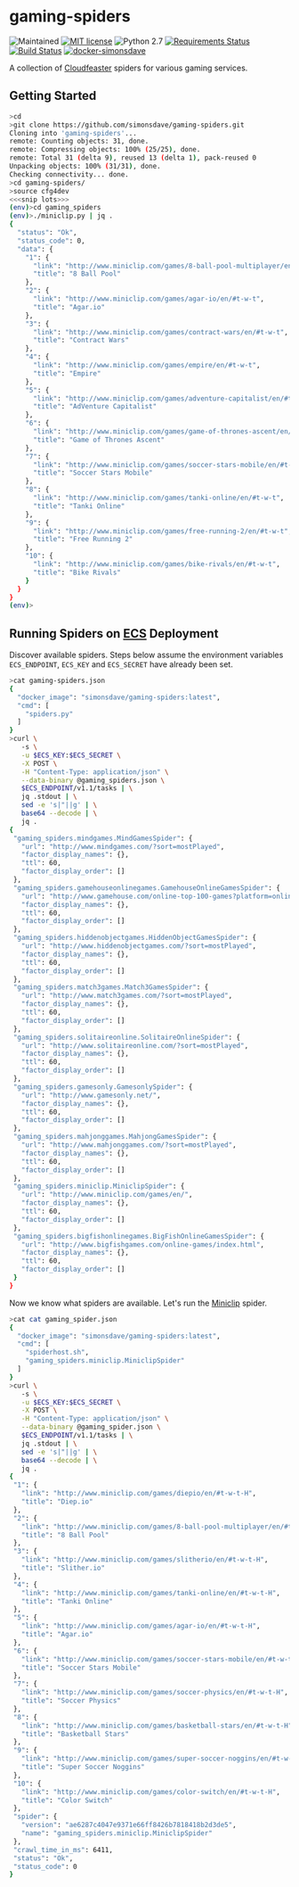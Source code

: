 # gaming-spiders
![Maintained](https://img.shields.io/maintenance/yes/2017.svg)
[![MIT license](http://img.shields.io/badge/license-MIT-brightgreen.svg)](http://opensource.org/licenses/MIT)
![Python 2.7](https://img.shields.io/badge/python-2.7-FFC100.svg?style=flat)
[![Requirements Status](https://requires.io/github/simonsdave/gaming-spiders/requirements.svg?branch=master)](https://requires.io/github/simonsdave/gaming-spiders/requirements/?branch=master)
[![Build Status](https://travis-ci.org/simonsdave/gaming-spiders.svg?branch=master)](https://travis-ci.org/simonsdave/gaming-spiders)
[![docker-simonsdave](https://img.shields.io/badge/docker-simonsdave%2Fgaming%20spiders-blue.svg)](https://hub.docker.com/r/simonsdave/gaming-spiders/)

A collection of [Cloudfeaster](https://github.com/simonsdave/cloudfeaster)
spiders for various gaming services.

## Getting Started

```bash
>cd
>git clone https://github.com/simonsdave/gaming-spiders.git
Cloning into 'gaming-spiders'...
remote: Counting objects: 31, done.
remote: Compressing objects: 100% (25/25), done.
remote: Total 31 (delta 9), reused 13 (delta 1), pack-reused 0
Unpacking objects: 100% (31/31), done.
Checking connectivity... done.
>cd gaming-spiders/
>source cfg4dev
<<<snip lots>>>
(env)>cd gaming_spiders
(env)>./miniclip.py | jq .
{
  "status": "Ok",
  "status_code": 0,
  "data": {
    "1": {
      "link": "http://www.miniclip.com/games/8-ball-pool-multiplayer/en/#t-w-t",
      "title": "8 Ball Pool"
    },
    "2": {
      "link": "http://www.miniclip.com/games/agar-io/en/#t-w-t",
      "title": "Agar.io"
    },
    "3": {
      "link": "http://www.miniclip.com/games/contract-wars/en/#t-w-t",
      "title": "Contract Wars"
    },
    "4": {
      "link": "http://www.miniclip.com/games/empire/en/#t-w-t",
      "title": "Empire"
    },
    "5": {
      "link": "http://www.miniclip.com/games/adventure-capitalist/en/#t-w-t",
      "title": "AdVenture Capitalist"
    },
    "6": {
      "link": "http://www.miniclip.com/games/game-of-thrones-ascent/en/#t-w-t",
      "title": "Game of Thrones Ascent"
    },
    "7": {
      "link": "http://www.miniclip.com/games/soccer-stars-mobile/en/#t-w-t",
      "title": "Soccer Stars Mobile"
    },
    "8": {
      "link": "http://www.miniclip.com/games/tanki-online/en/#t-w-t",
      "title": "Tanki Online"
    },
    "9": {
      "link": "http://www.miniclip.com/games/free-running-2/en/#t-w-t",
      "title": "Free Running 2"
    },
    "10": {
      "link": "http://www.miniclip.com/games/bike-rivals/en/#t-w-t",
      "title": "Bike Rivals"
    }
  }
}
(env)>
```

## Running Spiders on [ECS](https://github.com/simonsdave/ecs) Deployment

Discover available spiders.
Steps below assume the environment variables ```ECS_ENDPOINT```, ```ECS_KEY``` and ```ECS_SECRET```
have already been set.

```bash
>cat gaming-spiders.json
{
  "docker_image": "simonsdave/gaming-spiders:latest",
  "cmd": [
    "spiders.py"
  ]
}
>curl \
   -s \
   -u $ECS_KEY:$ECS_SECRET \
   -X POST \
   -H "Content-Type: application/json" \
   --data-binary @gaming_spiders.json \
   $ECS_ENDPOINT/v1.1/tasks | \
   jq .stdout | \
   sed -e 's|"||g' | \
   base64 --decode | \
   jq .
{
 "gaming_spiders.mindgames.MindGamesSpider": {
   "url": "http://www.mindgames.com/?sort=mostPlayed",
   "factor_display_names": {},
   "ttl": 60,
   "factor_display_order": []
 },
 "gaming_spiders.gamehouseonlinegames.GamehouseOnlineGamesSpider": {
   "url": "http://www.gamehouse.com/online-top-100-games?platform=online-games",
   "factor_display_names": {},
   "ttl": 60,
   "factor_display_order": []
 },
 "gaming_spiders.hiddenobjectgames.HiddenObjectGamesSpider": {
   "url": "http://www.hiddenobjectgames.com/?sort=mostPlayed",
   "factor_display_names": {},
   "ttl": 60,
   "factor_display_order": []
 },
 "gaming_spiders.match3games.Match3GamesSpider": {
   "url": "http://www.match3games.com/?sort=mostPlayed",
   "factor_display_names": {},
   "ttl": 60,
   "factor_display_order": []
 },
 "gaming_spiders.solitaireonline.SolitaireOnlineSpider": {
   "url": "http://www.solitaireonline.com/?sort=mostPlayed",
   "factor_display_names": {},
   "ttl": 60,
   "factor_display_order": []
 },
 "gaming_spiders.gamesonly.GamesonlySpider": {
   "url": "http://www.gamesonly.net/",
   "factor_display_names": {},
   "ttl": 60,
   "factor_display_order": []
 },
 "gaming_spiders.mahjonggames.MahjongGamesSpider": {
   "url": "http://www.mahjonggames.com/?sort=mostPlayed",
   "factor_display_names": {},
   "ttl": 60,
   "factor_display_order": []
 },
 "gaming_spiders.miniclip.MiniclipSpider": {
   "url": "http://www.miniclip.com/games/en/",
   "factor_display_names": {},
   "ttl": 60,
   "factor_display_order": []
 },
 "gaming_spiders.bigfishonlinegames.BigFishOnlineGamesSpider": {
   "url": "http://www.bigfishgames.com/online-games/index.html",
   "factor_display_names": {},
   "ttl": 60,
   "factor_display_order": []
 }
}
```

Now we know what spiders are available.
Let's run the [Miniclip](http://www.miniclip.com/games/en/) spider.

```bash
>cat cat gaming_spider.json
{
  "docker_image": "simonsdave/gaming-spiders:latest",
  "cmd": [
    "spiderhost.sh",
    "gaming_spiders.miniclip.MiniclipSpider"
  ]
}
>curl \
   -s \
   -u $ECS_KEY:$ECS_SECRET \
   -X POST \
   -H "Content-Type: application/json" \
   --data-binary @gaming_spider.json \
   $ECS_ENDPOINT/v1.1/tasks | \
   jq .stdout | \
   sed -e 's|"||g' | \
   base64 --decode | \
   jq .
{
 "1": {
   "link": "http://www.miniclip.com/games/diepio/en/#t-w-t-H",
   "title": "Diep.io"
 },
 "2": {
   "link": "http://www.miniclip.com/games/8-ball-pool-multiplayer/en/#t-w-t-H",
   "title": "8 Ball Pool"
 },
 "3": {
   "link": "http://www.miniclip.com/games/slitherio/en/#t-w-t-H",
   "title": "Slither.io"
 },
 "4": {
   "link": "http://www.miniclip.com/games/tanki-online/en/#t-w-t-H",
   "title": "Tanki Online"
 },
 "5": {
   "link": "http://www.miniclip.com/games/agar-io/en/#t-w-t-H",
   "title": "Agar.io"
 },
 "6": {
   "link": "http://www.miniclip.com/games/soccer-stars-mobile/en/#t-w-t-H",
   "title": "Soccer Stars Mobile"
 },
 "7": {
   "link": "http://www.miniclip.com/games/soccer-physics/en/#t-w-t-H",
   "title": "Soccer Physics"
 },
 "8": {
   "link": "http://www.miniclip.com/games/basketball-stars/en/#t-w-t-H",
   "title": "Basketball Stars"
 },
 "9": {
   "link": "http://www.miniclip.com/games/super-soccer-noggins/en/#t-w-t-H",
   "title": "Super Soccer Noggins"
 },
 "10": {
   "link": "http://www.miniclip.com/games/color-switch/en/#t-w-t-H",
   "title": "Color Switch"
 },
 "spider": {
   "version": "ae6287c4047e9371e66ff8426b7818418b2d3de5",
   "name": "gaming_spiders.miniclip.MiniclipSpider"
 },
 "crawl_time_in_ms": 6411,
 "status": "Ok",
 "status_code": 0
}
```
